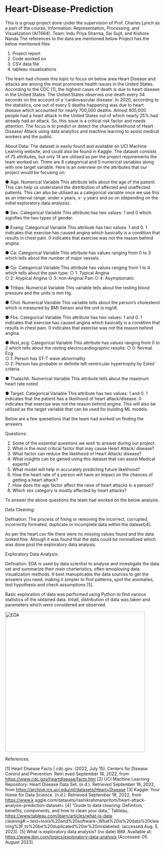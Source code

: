 # Heart-Disease-Prediction
This is a group project done under the supervision of Prof. Charles Lynch as a part of the course, Information: Representation, Processing, and Visualization (AIT664).
Team: Indu Priya Sharma, Sai Sujit, and Kishore Nanda
The references to the data are mentioned below
Project has the below mentioned files
  1. Project report
  2. Code worked on
  3. CSV data file
  4. tableau visualizations

The team had chosen this topic to focus on below area
      Heart Disease and attacks are among the most prominent health issues in the United States. According to the CDC [1], the highest cases of death is due to heart disease in the United States. The United States observes one death every 34 seconds on the account of a ‘cardiovascular disease’. In 2020, according to the statistics, one out of every 5 deaths happening was due to heart disease which accounted for nearly 700,000 deaths. Almost 805,000 people had a heart attack in the United States out of which nearly 25% had already had an attack. So, this issue is a critical risk factor and needs attention. The focus is to predict or detect the chance/likelihood of Heart Disease/ Attack using data analytics and machine learning to assist medical workers and the public.

About Data:
  The dataset is easily found and available on UCI Machine Learning website, and could also be found in Kaggle. The dataset consists of 75 attributes, but only 14 are utilised as per the project requirements the team worked on. There are 8 categorical and 5 numerical variables along with one target variable. Here is an overview on the attributes that our project would be focusing on:
  
  ●	Age: Numerical Variable
         This attribute tells about the age of the patient. This can help us understand the distribution of affected and unaffected patients. 
         This can also be utilised as a categorical variable once we use this as an interval range: under x years, x- y years and so on 
         (depending on the initial exploratory data analysis).
	 
  ●	Sex: Categorical Variable
         This attribute has two values: 1 and 0 which signifies the two types of gender.
	 
  ●	Exang: Categorical Variable
           This attribute has two values: 1 and 0.
           1 indicates that exercise has caused angina which basically is a condition that results in 
           chest pain.
           0 indicates that exercise was not the reason behind angina.	
	   
  ●	Ca: Categorical Variable
        This attribute has values ranging from 0 to 3 which tells about the number of major vessels.
  
  ●	Cp: Categorical Variable
        This attribute has values ranging from 1 to 4 which tells about the pain type:
        ○  1: Typical Angina									
        ○  2: Atypical Angina
        ○  3: non-Anginal Pain
        ○  4: Asymptomatic		
  
  ●	Trtbps: Numerical Variable
            This variable tells about the resting blood pressure and the units is mm Hg.		
  
  ●	Chol: Numerical Variable
          This variable tells about the person’s cholesterol which is measured by BMI Sensor and the unit is mg/dl.		
  
  ●	Fbs: Categorical Variable
         This attribute has two values: 1 and 0.
         1 indicates that exercise has caused angina which basically is a condition that results in chest pain.
         0 indicates that exercise was not the reason behind angina.
  
  ●	Rest_ecg: Categorical Variable
              This attribute has values ranging from 0 to 2 which tells about the resting electrocardiographic results:	
              ○  0: Normal Ecg					
              ○  1: Person has ST-T wave abnormality							
              ○  2: Person has probable or definite left ventricular hypertrophy by Estes’ criteria
 
  ●	Thalachh: Numerical Variable
              This attribute tells about the maximum heart rate noted
  
  ●	Target: Categorical Variable
            This attribute has two values: 1 and 0.
             1 indicates that the patient has a likelihood of heart attack/disease.
             0 indicates that exercise was not the reason behind angina.
            This will also be utilised as the target variable that can be used for building ML models.

Below are a few quesetions that the team had worked on finding the answers
					 				
Questions:

1.	Some of the essential questions we wish to answer during our project:
2.	What is the most critical factor that may cause Heart Attack/ disease?
3.	What factor can reduce the likelihood of Heart Attack/ disease?
4.	What insights can be gained using this dataset that can assist Medical experts?
5.	What model will help in accurately predicting future likelihood? 
6.	How the heart rate of a person will have an impact on the chances of getting a heart attack?
7.	How does the age factor affect the raise of heart attacks in a person?
8.	Which sex category is mostly affected by heart attacks?

To answer the above questions the team had worked on the below analysis.

Data Cleaning:

Defination: The process of fixing or removing the incorrect, corrupted, incorrectly formated, duplicate or incomplete data within the dataset[4].

As per the heart.csv file there were no missing values found and the data looked fine. Altough it was found that the data could be normailized which was done post the exploratory data analysis.

Exploratory Data Analysis:

Defination: EDA is used by data scientist to analyse and investigate the data set and summarize their main charteristics, often emoploying data visualization methods. It best manuplicates the data sources to get the answers you need, making it simpler to find patterns, spot the anomalies, test hypothesis and check assumptions [5].

Basic exploration of data was performed using Python to find various statistics of the obtained data. Intiall, distribution of data was taken and parameters which were considered are observed.

<img width="454" alt="EDA" src="https://github.com/indupsharma/Heart-Disease-Prediction/assets/133023339/8a4d7dc9-03da-4ff5-8eac-6ef1c8c6fffd">




















References: 

[1] Heart Disease Facts | cdc.gov. (2022, July 15). Centers for Disease Control and Prevention. Retri eved September 18, 2022, from https://www.cdc.gov/heartdisease/facts.htm 
[2] UCI Machine Learning Repository: Heart Disease Data Set. (n.d.). Retrieved September 18, 2022, from https://archive.ics.uci.edu/ml/datasets/Heart+Disease 
[3] Kaggle: Your Home for Data Science. (n.d.). Retrieved September 18, 2022, from https://www.k aggle.com/datasets/rashikrahmanpritom/heart-attack-analysis-prediction-dataset+
[4] “Guide to data cleaning: Definition, benefits, components, and how to clean your data,” Tableau, https://www.tableau.com/learn/articles/what-is-data cleaning#:~:text=tools%20and%20software-,What%20is%20data%20cleaning%3F,to%20be%20duplicated%20or%20mislabeled. (accessed Aug. 5, 2023). 
[5] What is exploratory data analysis? (no date) IBM. Available at: https://www.ibm.com/topics/exploratory-data-analysis (Accessed: 05 August 2023). 



